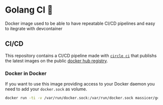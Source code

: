 # Golang CI 🧪

Docker image used to be able to have repeatable CI/CD pipelines and easy to itegrate with devcontainer

## CI/CD
This repository contains a CI/CD pipeline made with [`circle ci`](https://circleci.com) 
that publishs the latest images on the public [docker hub registry](https://hub.docker.com/repository/docker/massicer/golang_ci).

### Docker in Docker
If you want to use this image providing access to your Docker daemon you need to add your `docker.sock` as volume.
```sh
docker run -ti -v /var/run/docker.sock:/var/run/docker.sock massicer/golang_ci:{tagname}
```
